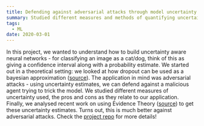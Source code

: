 ```yaml
---
title: Defending against adversarial attacks through model uncertainty 
summary: Studied different measures and methods of quantifying uncertainty in deep neural nets. I got to learn about reasoning with uncertainty and relate that to adversarial attacks!
tags:
  - ML
date: 2020-03-01
---
```


In this project, we wanted to understand how to build uncertainty aware neural networks - for classifying an image as a cat/dog, think of this as giving a confidence interval along with a probability estimate. 
We started out in a theoretical setting: we looked at how dropout can be used as a bayesian approximation ([source](http://proceedings.mlr.press/v48/gal16.pdf)). 
The application in mind was adversarial attacks - using uncertainty estimates, we can defend against a malicious agent trying to trick the model. 
We studied different measures of uncertainty used, the pros and cons as they relate to our application. Finally, we
analysed recent work on using Evidence Theory ([source](https://papers.nips.cc/paper/7580-evidential-deep-learning-to-quantify-classification-uncertainty.pdf))
 to get these uncertainty estimates. Turns out, this is much better against adversarial attacks. Check the [project repo](https://github.com/SumanthRH/EE5111_Estimation_Theory/tree/master/project) for more details!
